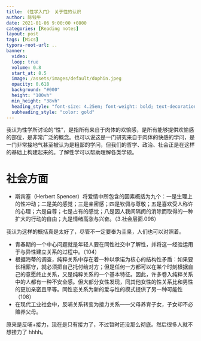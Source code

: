 ```yaml
---
title: 《性学入门》 关于性的认识
author: 陈钱牛
date: 2021-01-06 9:00:00 +0800
categories: [Reading notes]
layout: post
tags: [Mics]
typora-root-url: ..
banner:
  video:
  loop: true
  volume: 0.8
  start_at: 8.5
  image: /assets/images/default/dophin.jpeg
  opacity: 0.618
  background: "#000"
  height: "100vh"
  min_height: "38vh"
  heading_style: "font-size: 4.25em; font-weight: bold; text-decoration: underline"
  subheading_style: "color: gold"
---
```


我认为性学所讨论的“性”，是指所有来自于肉体的欢愉感，是所有能够提供欢愉感的部位，是非常广泛的概念。也可以说这是一门研究来自于肉体的快感的学问，是一门非常接地气甚至被认为是粗鄙的学问，但我们的哲学、政治、社会正是在这样的基础上构建起来的。了解性学可以帮助理解各类学硕。

# 社会方面

- 斯宾塞（Herbert Spencer）将爱情中所包含的因素概括为九个：一是生理上的性冲动；二是美的感觉；三是亲密感；四是钦佩与尊敬；五是喜欢受人称许的心理；六是自尊；七是占有的感觉；八是因人我间隔阂的消除而取得的一种扩大的行动的自由；九是情绪高涨与兴奋。（3.社会层面.098）

我认为这样的概括真是太好了，尽管不一定要奉为圭臬，人们也可以对照着。

- 青春期的一个中心问题就是年轻人要在同性社交中了解性，并将这一经验运用于与异性建立关系的过程中。（104）
- 根据海蒂的调查，纯粹关系中存在着一种以承诺为核心的结构性矛盾：如果要长相厮守，就必须把自己托付给对方；但是任何一方都可以在某个时刻根据自己的意愿终止关系，又是纯粹关系的一个基本特征。因此，许多卷入纯粹关系中的人都有一种不安全感。但大部分女性发现，同其他女性的性关系比和男性的更加亲密且平等。同性恋关系为新的爱与性的模式提供了另一种可能性（108）
- 在现代工业社会中，反哺关系转变为接力关系——父母养育子女，子女却不必赡养父母。

原来是反哺+接力，现在是只有接力了，不过暂时还没那么彻底。然后很多人就不想接力了 hhhh。